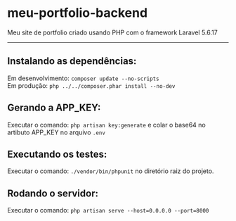 # meu-portfolio-backend
Meu site de portfolio criado usando PHP com o framework Laravel 5.6.17 <br>
<hr>

Instalando as dependências:
---------------------------
Em desenvolvimento: `composer update --no-scripts`<br>
Em produção: `php ../../composer.phar install --no-dev`

Gerando a APP_KEY:
------------------
Executar o comando: `php artisan key:generate` e colar o base64 no artibuto  APP_KEY no arquivo `.env`

Executando os testes:
---------------------
Executar o comando: `./vendor/bin/phpunit` no diretório raiz do projeto.

Rodando o servidor:
-------------------
Executar o comando: `php artisan serve --host=0.0.0.0 --port=8000`


